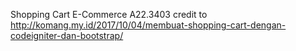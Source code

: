 Shopping Cart E-Commerce A22.3403
credit to http://komang.my.id/2017/10/04/membuat-shopping-cart-dengan-codeigniter-dan-bootstrap/
